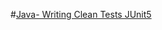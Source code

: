 #[Java- Writing Clean Tests JUnit5](https://github.com/AugustoCalado/Java-Studies/blob/master/Java-Writing-Clean-Tests-JUnit5/Java%20-%20Writing%20Clean%20Tests%20with%20JUnit%205.md)
